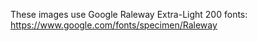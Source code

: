 These images use Google Raleway Extra-Light 200 fonts:
https://www.google.com/fonts/specimen/Raleway
